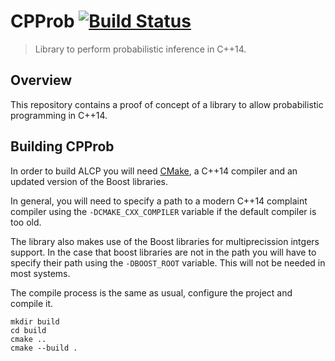 # CPProb [![Build Status](https://travis-ci.com/Lezcano/CPProb.svg?token=p9LTU5yGsuwiT6ypq45J&branch=master)](https://travis-ci.com/Lezcano/CPProb)

> Library to perform probabilistic inference in C++14.

## Overview

This repository contains a proof of concept of a library to allow probabilistic programming in C++14.

## Building CPProb
In order to build ALCP you will need [CMake][], a C++14 compiler and
an updated version of the Boost libraries.

In general, you will need to specify a path to a modern C++14 complaint
compiler using the `-DCMAKE_CXX_COMPILER` variable if the default compiler
is too old.

The library also makes use of the Boost libraries for multiprecission
intgers support. In the case that boost libraries are not in the path
you will have to specify their path using the `-DBOOST_ROOT` variable.
This will not be needed in most systems.

The compile process is the same as usual, configure the project and compile
it.
```shell
mkdir build
cd build
cmake ..
cmake --build .
```

<!-- Links -->
[CMake]: http://www.cmake.org

